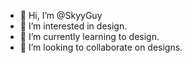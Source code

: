 - 👋 Hi, I’m @SkyyGuy
- 🤴 I’m interested in design.
- 🌱 I’m currently learning to design.
- 💞️ I’m looking to collaborate on designs.

